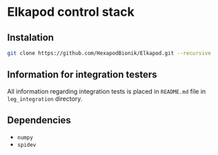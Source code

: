 # Elkapod control stack
## Instalation
```bash
git clone https://github.com/HexapodBionik/Elkapod.git --recursive
```

## Information for integration testers
All information regarding integration tests is placed in `README.md` file in `leg_integration` directory.

## Dependencies
- `numpy`
- `spidev`